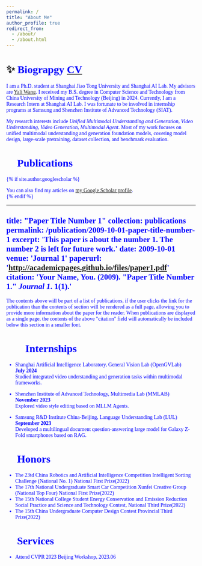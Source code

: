 ```yaml
---
permalink: /
title: "About Me"
author_profile: true
redirect_from: 
  - /about/
  - /about.html
---
```



✨ <font face="Cambria" color=Blue>Biograpgy [<font face="Cambria" color=Blue>CV</font>](files/CV_ZhengrongYue.pdf)
======

<font face="Cambria">I am a Ph.D. student at Shanghai Jiao Tong University and Shanghai AI Lab. My advisors are </font>[<font face="Cambria">Yali Wang</font>](https://scholar.google.com/citations?hl=zh-CN&user=hD948dkAAAAJ)<font face="Cambria">. I received my B.S. degree in Computer Science and Technology from China University of Mining and Technology (Beijing) in 2024. Currently, I am a Research Intern at Shanghai AI Lab. I was fortunate to be involved in internship programs at Samsung and Shenzhen Institute of Advanced Technology (SIAT).</font>

<font face="Cambria">My research interests include </font>*<font face="Cambria">Unified Multimodal Understanding and Generation</font>*, *<font face="Cambria">Video Understanding</font>*, *<font face="Cambria">Video Generation</font>*, *<font face="Cambria">Multimodal Agent</font>*<font face="Cambria">. Most of my work focuses on unified multimodal understanding and generation foundation models, covering model design, large-scale pretraining, dataset collection, and benchmark evaluation.
</font>


📑 <font face="Cambria" color=Blue>Publications</font>
======
{% if site.author.googlescholar %}
  <div class="wordwrap">You can also find my articles on <a href="https://scholar.google.com.hk/citations?user=l2WXe8cAAAAJ&hl=zh-CN">my Google Scholar profile</a>.</div>
{% endif %}

---
title: "Paper Title Number 1"
collection: publications
permalink: /publication/2009-10-01-paper-title-number-1
excerpt: 'This paper is about the number 1. The number 2 is left for future work.'
date: 2009-10-01
venue: 'Journal 1'
paperurl: 'http://academicpages.github.io/files/paper1.pdf'
citation: 'Your Name, You. (2009). &quot;Paper Title Number 1.&quot; <i>Journal 1</i>. 1(1).'
---

The contents above will be part of a list of publications, if the user clicks the link for the publication than the contents of section will be rendered as a full page, allowing you to provide more information about the paper for the reader. When publications are displayed as a single page, the contents of the above "citation" field will automatically be included below this section in a smaller font.


🤵🏻 <font face="Cambria" color=Blue>Internships</font>
======
<font face="Cambria">

- Shanghai Artificial Intelligence Laboratory, General Vision Lab (OpenGVLab)  
  **July 2024**  
  Studied integrated video understanding and generation tasks within multimodal frameworks.
  
- Shenzhen Institute of Advanced Technology, Multimedia Lab (MMLAB)  
  **November 2023**  
  Explored video style editing based on MLLM Agents.
  
- Samsung R&D Institute China-Beijing, Language Understanding Lab (LUL)  
  **September 2023**  
  Developed a multilingual document question-answering large model for Galaxy Z-Fold smartphones based on RAG.
</font>


🏅 <font face="Cambria" color=Blue>Honors</font>
======
<font face="Cambria">
  
- The 23td China Robotics and Artificial Intelligence Competition Intelligent Sorting Challenge (National No. 1) National First Prize(2022)
- The 17th National Undergraduate Smart Car Competition Xunfei Creative Group (National Top Four) National First Prize(2022)
- The 15th National College Student Energy Conservation and Emission Reduction Social Practice and Science and Technology Contest, National Third Prize(2022)
- The 15th China Undergraduate Computer Design Contest Provincial Third Prize(2022)

</font>


📑 <font face="Cambria" color=Blue>Services</font>
======
<font face="Cambria">

  - Attend CVPR 2023 Beijing Workshop, 2023.06
    
</font>
